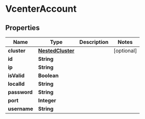 

# VcenterAccount


## Properties

Name | Type | Description | Notes
------------ | ------------- | ------------- | -------------
**cluster** | [**NestedCluster**](NestedCluster.md) |  |  [optional]
**id** | **String** |  | 
**ip** | **String** |  | 
**isValid** | **Boolean** |  | 
**localId** | **String** |  | 
**password** | **String** |  | 
**port** | **Integer** |  | 
**username** | **String** |  | 



